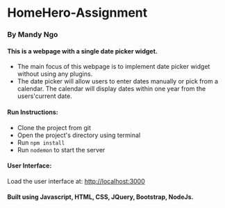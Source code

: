 # HomeHero-Assignment
### By Mandy Ngo
#### This is a webpage with a single date picker widget.
- The main focus of this webpage is to implement date picker widget without using any plugins.
- The date picker will allow users to enter dates manually or pick from a calendar. The calendar will display dates within one year from the users'current date.

#### Run Instructions:
+ Clone the project from git
+ Open the project's directory using terminal
+ Run `npm install`
+ Run `nodemon` to start the server

#### User Interface:
Load the user interface at: [http://localhost:3000](http://localhost:3000)

#### Built using Javascript, HTML, CSS, JQuery, Bootstrap, NodeJs.
